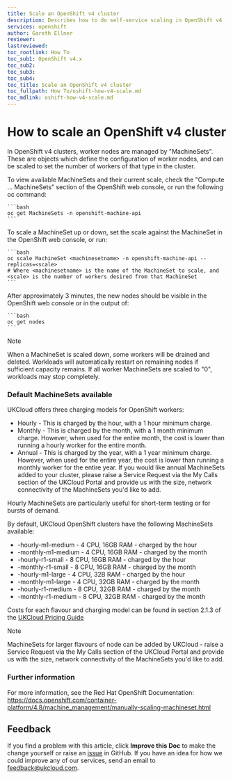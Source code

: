 ```yaml
---
title: Scale an OpenShift v4 cluster
description: Describes how to do self-service scaling in OpenShift v4
services: openshift
author: Gareth Ellner
reviewer: 
lastreviewed: 
toc_rootlink: How To
toc_sub1: OpenShift v4.x
toc_sub2:
toc_sub3:
toc_sub4:
toc_title: Scale an OpenShift v4 cluster
toc_fullpath: How To/oshift-how-v4-scale.md
toc_mdlink: oshift-how-v4-scale.md
---
```


# How to scale an OpenShift v4 cluster

In OpenShift v4 clusters, worker nodes are managed by "MachineSets". These are objects which define the configuration of worker nodes, and can be scaled to set the number of workers of that type in the cluster.

To view available MachineSets and their current scale, check the "Compute ... MachineSets" section of the OpenShift web console, or run the following oc command:

    ```bash
    oc get MachineSets -n openshift-machine-api
    ```

To scale a MachineSet up or down, set the scale against the MachineSet in the OpenShift web console, or run:

    ```bash
    oc scale MachineSet <machinesetname> -n openshift-machine-api --replicas=<scale>
	# Where <machinesetname> is the name of the MachineSet to scale, and <scale> is the number of workers desired from that MachineSet
    ```

After approximately 3 minutes, the new nodes should be visible in the OpenShift web console or in the output of:

    ```bash
    oc get nodes
    ```
	
> [!NOTE]
> When a MachineSet is scaled down, some workers will be drained and deleted. Workloads will automatically restart on remaining nodes if sufficient capacity remains. If all worker MachineSets are scaled to "0", workloads may stop completely.


### Default MachineSets available

UKCloud offers three charging models for OpenShift workers:
- Hourly - This is charged by the hour, with a 1 hour minimum charge.
- Monthly - This is charged by the month, with a 1 month minimum charge. However, when used for the entire month, the cost is lower than running a hourly worker for the entire month.
- Annual - This is charged by the year, with a 1 year minimum charge. However, when used for the entire year, the cost is lower than running a monthly worker for the entire year. If you would like annual MachineSets added to your cluster, please raise a Service Request via the My Calls section of the UKCloud Portal and provide us with the size, network connectivity of the MachineSets you'd like to add.

Hourly MachineSets are particularly useful for short-term testing or for bursts of demand.

By default, UKCloud OpenShift clusters have the following MachineSets available:
- <clusterid>-hourly-m1-medium - 4 CPU, 16GB RAM - charged by the hour
- <clusterid>-monthly-m1-medium - 4 CPU, 16GB RAM - charged by the month
- <clusterid>-hourly-r1-small - 8 CPU, 16GB RAM - charged by the hour
- <clusterid>-monthly-r1-small - 8 CPU, 16GB RAM - charged by the month
- <clusterid>-hourly-m1-large - 4 CPU, 32B RAM - charged by the hour
- <clusterid>-monthly-m1-large - 4 CPU, 32GB RAM - charged by the month
- <clusterid>-hourly-r1-medium -  8 CPU, 32GB RAM - charged by the month
- <clusterid>-monthly-r1-medium - 8 CPU, 32GB RAM - charged by the month

Costs for each flavour and charging model can be found in section 2.1.3 of the [UKCloud Pricing Guide](https://ukcloud.com/pricing-guide)

> [!NOTE]
> MachineSets for larger flavours of node can be added by UKCloud - raise a Service Request via the My Calls section of the UKCloud Portal and provide us with the size, network connectivity of the MachineSets you'd like to add.



### Further information

For more information, see the Red Hat OpenShift Documentation:
https://docs.openshift.com/container-platform/4.8/machine_management/manually-scaling-machineset.html


## Feedback

If you find a problem with this article, click **Improve this Doc** to make the change yourself or raise an [issue](https://github.com/UKCloud/documentation/issues) in GitHub. If you have an idea for how we could improve any of our services, send an email to <feedback@ukcloud.com>.
